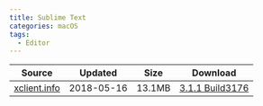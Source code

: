 ```yaml
---
title: Sublime Text
categories: macOS
tags:
  - Editor
---
```


| Source | Updated | Size | Download |
| ------ | ------- | -------- | -------- |
| <div class="unknown">[xclient.info]()</div> | 2018-05-16 | 13.1MB | [3.1.1 Build3176](https://img.vim-cn.com/61/8f2a3a655c369e1101c55aad14e49914f61e8f.zip) |
